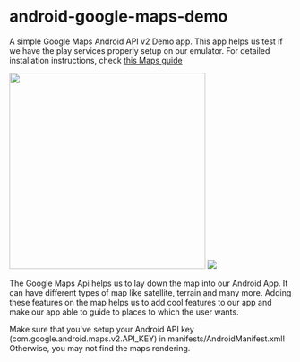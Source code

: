 android-google-maps-demo
========================

A simple Google Maps Android API v2 Demo app. This app helps us test if we have the play services properly setup on our emulator. For detailed installation instructions, check [this Maps guide](https://github.com/thecodepath/android_guides/wiki/Google-Maps-Fragment-Guide)

<img src="http://i.imgur.com/3KFfS9G.png" width="350"/>
<img src= "https://github.com/claudia00/map_android/blob/master/map_coordinatesgif.gif"/>

The Google Maps Api helps us to lay down the map into our Android App. It can have different types of map like satellite, terrain and many more. Adding these features on the map helps us to add cool features to our app and make our app able to guide to places to which the user wants.

Make sure that you've setup your Android API key (com.google.android.maps.v2.API_KEY) in manifests/AndroidManifest.xml!  Otherwise, you may not find the maps rendering.
